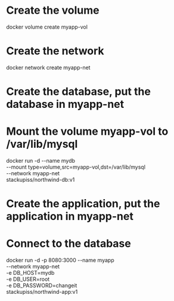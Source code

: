 # Create the volume
docker volume create myapp-vol

# Create the network
docker network create myapp-net

# Create the database, put the database in myapp-net
# Mount the volume myapp-vol to /var/lib/mysql
docker run -d --name mydb \
    --mount type=volume,src=myapp-vol,dst=/var/lib/mysql \
    --network myapp-net \
    stackupiss/northwind-db:v1

# Create the application, put the application in myapp-net
# Connect to the database
docker run -d -p 8080:3000 --name myapp \
    --network myapp-net \
    -e DB_HOST=mydb \
    -e DB_USER=root \
    -e DB_PASSWORD=changeit \
    stackupiss/northwind-app:v1